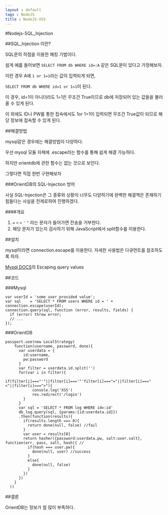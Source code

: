 ```yaml
---
layout : default
tags : NodeJS
title : NodeJS-XSS
---
```


#Nodejs-SQL_Injection

##SQL_Injection 이란?

SQL문의 허점을 이용한 해킹 기법이다.

쉽게 예를 들어보면 `SELECT FROM db WHERE id=:A` 같은 SQL문이 있다고 가정해보자.

이런 경우 A에 `1 or 1=1`라는 값이 입력되게 되면,

`SELECT FROM db WHERE id=1 or 1=1`이 된다.

이 경우, id=1이 아니더라도 1=1은 무조건 True이므로 db에 저장되어 있는 값들을 불러올 수 있게 된다.

이 외에도 ID나 PW를 통한 접속에서도 1or 1=1이 입력되면 무조건 True값이 되므로 해당 정보에 접속할 수 있게 된다.

##해결방법

mysql같은 경우에는 해결방법이 다양하다.

우선 mysql 모듈 자체에 .escape라는 함수를 통해 쉽게 해결 가능하다.

하지만 orientdb에 관한 함수는 없는 것으로 보인다.

그렇다면 직접 한번 구현해보자

###OrientDB의 SQL-Injection 방어

사실 SQL-Injection은 그 종류와 상황이 너무도 다양하기에 완벽한 해결책은 존재하기 힘들다는 사실을 전제로하여 진행하겠다.

####개요

1. `=` `<` `>` `'` `"` 라는 문자가 들어가면 전송을 거부한다.
2. 해당 문자가 있는지 검사하기 위해 JavaScript에서 split함수를 이용한다.

##설치

mysql이라면 connection.escape를 이용한다. 자세한 사용법은 다큐먼트를 참조하도록 하자.

[Mysql DOCS](https://www.npmjs.com/package/mysql#escaping-query-values)의 Escaping query values

##코드

###Mysql

```{javascript}
var userId = 'some user provided value';
var sql    = 'SELECT * FROM users WHERE id = ' + connection.escape(userId);
connection.query(sql, function (error, results, fields) {
  if (error) throw error;
  // ...
});
```

###OrientDB

```
passport.use(new LocalStrategy(
    function(username, password, done){
      var userdata = {
        id:username,
        pw:password
      }
      var filter = userdata.id.split('')
      for(var i in filter){
      	if(filter[i]==="'"||filter[i]==='"'filter[i]==="="||filter[i]==="<"||filter[i]===">"){
        	console.log('XSS')
        	res.redirect('/login')
        }
      }
      var sql = 'SELECT * FROM log WHERE id=:id'
      db_log.query(sql, {params:{id:userdata.id}})
      .then(function(results){
        if(results.length === 0){
          return done(null, false) //fail
        }
        var user = results[0]
        return hasher({password:userdata.pw, salt:user.salt}, function(err, pass, salt, hash){ //
          if(hash === user.pw){
            done(null, user) //success
          }
          else{
            done(null, false)
          }
        })
      })
    }
  ))
```

##결론

OrientDB는 정보가 참 많이 부족하다.